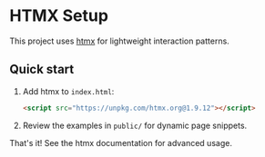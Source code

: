 # HTMX Setup

This project uses [htmx](https://htmx.org/) for lightweight interaction patterns.

## Quick start

1. Add htmx to `index.html`:
   ```html
   <script src="https://unpkg.com/htmx.org@1.9.12"></script>
   ```
2. Review the examples in `public/` for dynamic page snippets.

That's it! See the htmx documentation for advanced usage.
